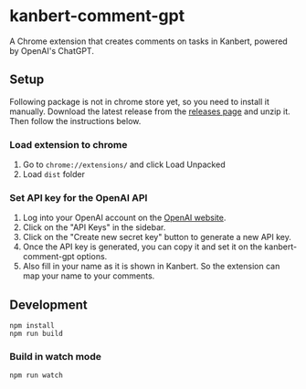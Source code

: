 # kanbert-comment-gpt

A Chrome extension that creates comments on tasks in Kanbert, powered by OpenAI's ChatGPT.

## Setup

Following package is not in chrome store yet, so you need to install it manually.
Download the latest release from the [releases page]() and unzip it. Then follow the instructions below.

### Load extension to chrome

1. Go to `chrome://extensions/` and click Load Unpacked
2. Load `dist` folder

### Set API key for the OpenAI API

1. Log into your OpenAI account on the [OpenAI website](https://platform.openai.com/).
2. Click on the "API Keys" in the sidebar.
3. Click on the "Create new secret key" button to generate a new API key.
4. Once the API key is generated, you can copy it and set it on the kanbert-comment-gpt options.
5. Also fill in your name as it is shown in Kanbert. So the extension can map your name to your comments.

## Development

```
npm install
npm run build
```

### Build in watch mode

```
npm run watch
```
